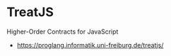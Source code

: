 TreatJS
=======

Higher-Order Contracts for JavaScript
* https://proglang.informatik.uni-freiburg.de/treatjs/
